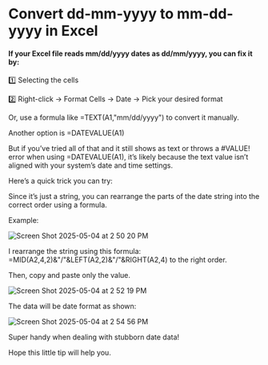 # Convert dd-mm-yyyy to mm-dd-yyyy in Excel
#### If your Excel file reads mm/dd/yyyy dates as dd/mm/yyyy, you can fix it by:

1️⃣ Selecting the cells

2️⃣ Right-click → Format Cells → Date → Pick your desired format

Or, use a formula like =TEXT(A1,"mm/dd/yyyy") to convert it manually.

Another option is =DATEVALUE(A1) 

But if you’ve tried all of that and it still shows as text or throws a #VALUE! error when using =DATEVALUE(A1), it’s likely because the text value isn’t aligned with your system’s date and time settings.

Here’s a quick trick you can try:

Since it’s just a string, you can rearrange the parts of the date string into the correct order using a formula.

Example:

![Screen Shot 2025-05-04 at 2 50 20 PM](https://github.com/user-attachments/assets/a7ae0473-bea6-4a5b-8df2-0058ba96eabd)

I rearrange the string using this formula: =MID(A2,4,2)&"/"&LEFT(A2,2)&"/"&RIGHT(A2,4) to the right order.

Then, copy and paste only the value.

![Screen Shot 2025-05-04 at 2 52 19 PM](https://github.com/user-attachments/assets/5a79fc4b-7d11-46e3-ae2d-274daa9ff09c)

The data will be date format as shown:

![Screen Shot 2025-05-04 at 2 54 56 PM](https://github.com/user-attachments/assets/8e9513dc-92b0-4955-bef4-8e0ba7189dda)

Super handy when dealing with stubborn date data!

Hope this little tip will help you.
